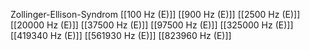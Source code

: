 Zollinger-Ellison-Syndrom
[[100 Hz (E)]]
[[900 Hz (E)]]
[[2500 Hz (E)]]
[[20000 Hz (E)]]
[[37500 Hz (E)]]
[[97500 Hz (E)]]
[[325000 Hz (E)]]
[[419340 Hz (E)]]
[[561930 Hz (E)]]
[[823960 Hz (E)]]